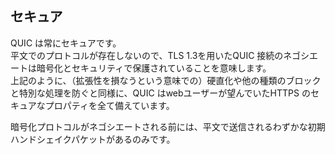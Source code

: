 ## セキュア

QUIC は常にセキュアです。     
平文でのプロトコルが存在しないので、TLS 1.3を用いたQUIC 接続のネゴシエートは暗号化とセキュリティで保護されていることを意味します。    
上記のように、（拡張性を損なうという意味での）硬直化や他の種類のブロックと特別な処理を防ぐと同様に、QUIC はwebユーザーが望んでいたHTTPS のセキュアなプロパティを全て備えています。

暗号化プロトコルがネゴシエートされる前には、平文で送信されるわずかな初期ハンドシェイクパケットがあるのみです。
